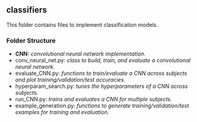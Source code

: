 

## classifiers

This folder contains files to implement classification models.


### Folder Structure

* **CNN:** _convolutional neural network implementation._
 * conv_neural_net.py: _class to build, train, and evaluate a convolutional neural network._
 * evaluate_CNN.py: _functions to train/evaluate a CNN across subjects and plot training/validation/test accuracies._
 * hyperparam_search.py: _tunes the hyperparameters of a CNN across subjects._
 * run_CNN.py: _trains and evaluates a CNN for multiple subjects._
* example_generation.py: _functions to generate training/validation/test examples for training and evaluation._

